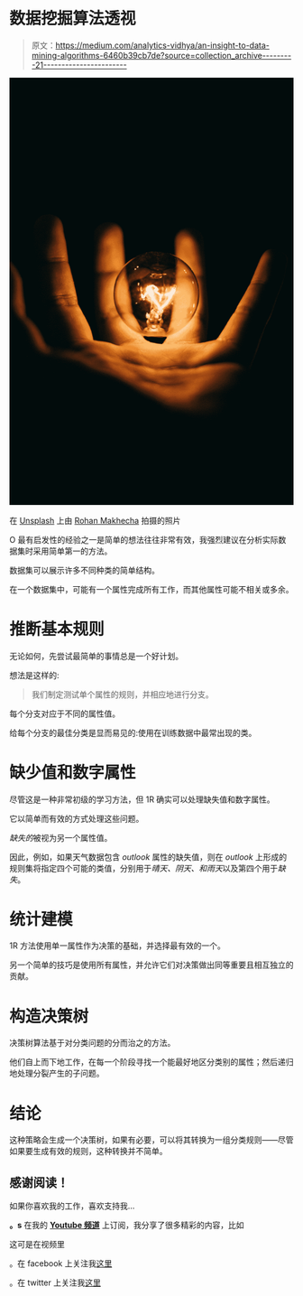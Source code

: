 # 数据挖掘算法透视

> 原文：<https://medium.com/analytics-vidhya/an-insight-to-data-mining-algorithms-6460b39cb7de?source=collection_archive---------21----------------------->

![](img/13e3f67d38a8178dc20c9e6ed098d2b6.png)

在 [Unsplash](https://unsplash.com?utm_source=medium&utm_medium=referral) 上由 [Rohan Makhecha](https://unsplash.com/@rohanmakhecha?utm_source=medium&utm_medium=referral) 拍摄的照片

O 最有启发性的经验之一是简单的想法往往非常有效，我强烈建议在分析实际数据集时采用简单第一的方法。

数据集可以展示许多不同种类的简单结构。

在一个数据集中，可能有一个属性完成所有工作，而其他属性可能不相关或多余。

# **推断基本规则**

无论如何，先尝试最简单的事情总是一个好计划。

想法是这样的:

> 我们制定测试单个属性的规则，并相应地进行分支。

每个分支对应于不同的属性值。

给每个分支的最佳分类是显而易见的:使用在训练数据中最常出现的类。

# **缺少值和数字属性**

尽管这是一种非常初级的学习方法，但 1R 确实可以处理缺失值和数字属性。

它以简单而有效的方式处理这些问题。

*缺失的*被视为另一个属性值。

因此，例如，如果天气数据包含 *outlook* 属性的缺失值，则在 *outlook* 上形成的规则集将指定四个可能的类值，分别用于*晴天、阴天、*和*雨天*以及第四个用于*缺失*。

# **统计建模**

1R 方法使用单一属性作为决策的基础，并选择最有效的一个。

另一个简单的技巧是使用所有属性，并允许它们对决策做出同等重要且相互独立的贡献。

# **构造决策树**

决策树算法基于对分类问题的分而治之的方法。

他们自上而下地工作，在每一个阶段寻找一个能最好地区分类别的属性；然后递归地处理分裂产生的子问题。

# 结论

这种策略会生成一个决策树，如果有必要，可以将其转换为一组分类规则——尽管如果要生成有效的规则，这种转换并不简单。

## 感谢阅读！

如果你喜欢我的工作，喜欢支持我…

**。s** 在我的 [**Youtube 频道**](https://www.youtube.com/channel/UCU_LhClyNOtEQw7R0q9ovoQ) 上订阅，我分享了很多精彩的内容，比如

这可是在视频里

。在 facebook 上关注我[这里](https://www.facebook.com/zelakioui)

。在 twitter 上关注我[这里](https://twitter.com/zelakioui)